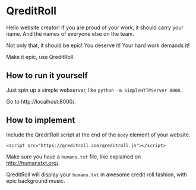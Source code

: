 # QreditRoll

Hello website creator! If you are proud of your work, it should carry your name. And the names of everyone else on the team.

Not only that, it should be epic! You deserve it! Your hard work demands it!

Make it epic, use QreditRoll.

## How to run it yourself
Just spin up a simple webserver, like `python -m SimpleHTTPServer 8000`.

Go to http://localhost:8000/.

## How to implement
Include the QreditRoll script at the end of the `body` element of your website.

`<script src="https://qreditroll.com/qreditroll.js"></script>`

Make sure you have a `humans.txt` file, like explained on http://humanstxt.org/.

QreditRoll will display your `humans.txt` in awesome credit roll fashion, with epic background music.
